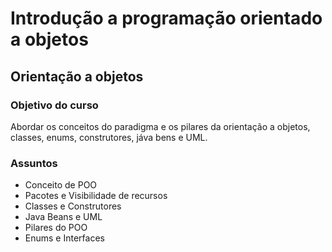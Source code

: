 # Introdução a programação orientado a objetos

## Orientação a objetos

### Objetivo do curso

Abordar os conceitos do paradigma e os pilares da orientação a objetos, classes, enums, construtores, jáva bens e UML.

### Assuntos

- Conceito de POO
- Pacotes e Visibilidade de recursos
- Classes e Construtores
- Java Beans e UML
- Pilares do POO
- Enums e Interfaces
